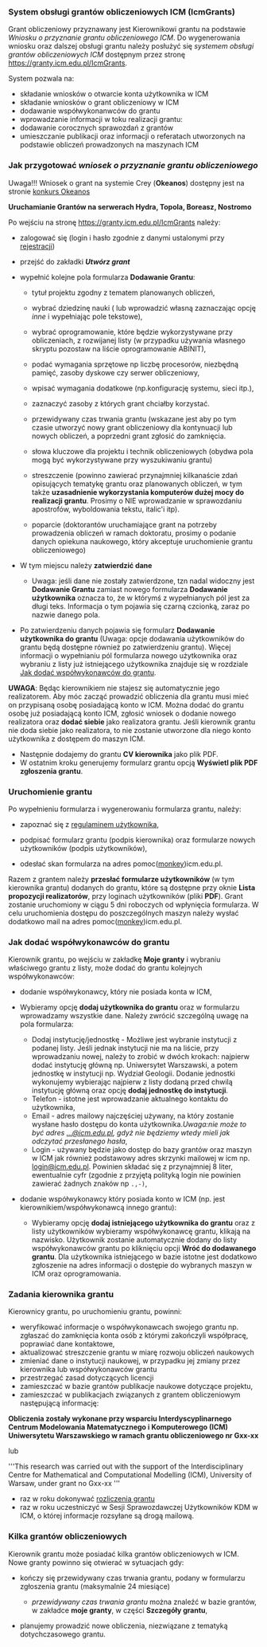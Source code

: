### System obsługi grantów obliczeniowych ICM (IcmGrants)

Grant obliczeniowy przyznawany jest Kierownikowi grantu na podstawie
*Wniosku o przyznanie grantu obliczeniowego ICM*. Do wygenerowania
wniosku oraz dalszej obsługi grantu należy posłużyć się *systemem
obsługi grantów obliczeniowych ICM* dostępnym przez stronę <https://granty.icm.edu.pl/IcmGrants>.

System pozwala na:

  - składanie wniosków o otwarcie konta użytkownika w ICM
  - składanie wniosków o grant obliczeniowy w ICM
  - dodawanie współwykonanwców do grantu
  - wprowadzanie informacji w toku realizacji grantu:
  - dodawanie corocznych sprawozdań z grantów
  - umieszczanie publikacji oraz informacji o referatach utworzonych
        na podstawie obliczeń prowadzonych na maszynach ICM

### Jak przygotować *wniosek o przyznanie grantu obliczeniowego*

Uwaga\!\!\! Wniosek o grant na systemie Crey (**Okeanos**) dostępny jest
na stronie [konkurs Okeanos](./konkurs_okeanos.md)

**Uruchamianie Grantów na serwerach Hydra, Topola, Boreasz, Nostromo**

Po wejściu na stronę <https://granty.icm.edu.pl/IcmGrants> należy:

  - zalogować się (login i hasło zgodnie z danymi ustalonymi przy
    [rejestracji](./zakladanie_konta.md))
    
  - przejść do zakładki ***Utwórz grant***
  
  - wypełnić kolejne pola formularza **Dodawanie
    Grantu**:
      - tytuł projektu zgodny z tematem planowanych obliczeń,
      
      - wybrać dziedzinę nauki ( lub wprowadzić własną zaznaczając opcję
        *inne* i wypełniając pole tekstowe),
	
      - wybrać oprogramowanie, które będzie wykorzystywane przy
        obliczeniach, z rozwijanej listy (w przypadku używania własnego
        skryptu pozostaw na liście oprogramowanie ABINIT),
	
      - podać wymagania sprzętowe np liczbę procesorów, niezbędną
        pamięć, zasoby dyskowe czy serwer obliczeniowy,
	
      - wpisać wymagania dodatkowe (np.konfigurację systemu, sieci itp.),
      
      - zaznaczyć zasoby z których grant chciałby korzystać.

      - przewidywany czas trwania grantu (wskazane jest aby po tym
        czasie utworzyć nowy grant obliczeniowy dla kontynuacji lub
        nowych obliczeń, a poprzedni grant zgłosić do zamknięcia.
	
      - słowa kluczowe dla projektu i technik obliczeniowych (obydwa
        pola mogą być wykorzystywane przy wyszukiwaniu grantu)
      - streszczenie (powinno zawierać przynajmniej kilkanaście zdań
        opisujących tematykę grantu oraz planowanych obliczeń, w tym
        także **uzasadnienie wykorzystania komputerów dużej mocy do
        realizacji grantu**. Prosimy o NIE wprowadzanie w sprawozdaniu
        apostrofów, wyboldowania tekstu, italic'i itp).
      - poparcie (doktorantów uruchamiające grant na potrzeby
        prowadzenia obliczeń w ramach doktoratu, prosimy o podanie
        danych opiekuna naukowego, który akceptuje uruchomienie grantu
        obliczeniowego)

  - W tym miejscu należy **zatwierdzić dane**

      -
        Uwaga: jeśli dane nie zostały zatwierdzone, tzn nadal widoczny
        jest **Dodawanie Grantu** zamiast nowego formularza **Dodawanie
        użytkownika** oznacza to, że w którymś z wypełnianych pól jest
        za długi teks. Informacja o tym pojawia się czarną czcionką,
        zaraz po nazwie danego pola.

  - Po zatwierdzeniu danych pojawia się formularz **Dodawanie
    użytkownika do grantu** (Uwaga: opcje dodawania użytkowników do
    grantu będą dostępne również po zatwierdzeniu grantu). Więcej
    informacji o wypełnianiu pól formularza nowego użytkownika oraz
    wybraniu z listy już istniejącego użytkownika znajduje się w
    rozdziale [Jak dodać współwykonawców do
    grantu](#jak-dodac-wspowykonawcow-do-grantu).

**UWAGA**: Będąc kierownikiem nie stajesz się automatycznie jego
realizatorem. Aby móc zacząć prowadzić obliczenia dla grantu musi mieć
on przypisaną osobę posiadającą konto w ICM. Można dodać do grantu osobę
już posiadającą konto ICM, zgłosić wniosek o dodanie nowego realizatora
oraz **dodać siebie** jako realizatora grantu. Jeśli kierownik grantu
nie doda siebie jako realizatora, to nie zostanie utworzone dla niego
konto użytkownika z dostępem do maszyn ICM.

  - Następnie dodajemy do grantu **CV kierownika** jako plik PDF.
  - W ostatnim kroku generujemy formularz grantu opcją **Wyświetl plik
    PDF zgłoszenia grantu**.

### Uruchomienie grantu

Po wypełnieniu formularza i wygenerowaniu formularza grantu, należy:

  - zapoznać się z [regulaminem
    użytkownika](../O_zasobach_ICM/Formalnosci/regulamin.md),

  - podpisać formularz grantu (podpis kierownika) oraz formularze nowych
    użytkowników (podpis użytkowników),
    
  - odesłać skan formularza na adres  pomoc([monkey](https://en.wikipedia.org/wiki/At_sign#Names_in_other_languages))icm.edu.pl.

Razem z grantem należy **przesłać formularze użytkowników** (w tym
kierownika grantu) dodanych do grantu, które są dostępne przy oknie
**Lista propozycji realizatorów**, przy loginach użytkowników (pliki
**PDF**). Grant zostanie uruchomiony w ciągu 5 dni roboczych od wpłynięcia
formularza. W celu uruchomienia dostępu do poszczególnych maszyn należy
wysłać dodatkowo mail na adres  pomoc([monkey](https://en.wikipedia.org/wiki/At_sign#Names_in_other_languages))icm.edu.pl.

### Jak dodać współwykonawców do grantu

Kierownik grantu, po wejściu w zakładkę **Moje granty** i wybraniu
właściwego grantu z listy, może dodać do grantu kolejnych
współwykonawców:

  - dodanie współwykonawcy, który nie posiada konta w ICM,
  
  - Wybieramy opcję **dodaj użytkownika do grantu** oraz w
        formularzu wprowadzamy wszystkie dane. Należy zwrócić szczególną
        uwagę na pola formularza:
    - Dodaj instytucję/jednostkę - Możliwe jest wybranie instytucji z
        podanej listy. Jeśli jednak instytucji nie ma na liście, przy
        wprowadzaniu nowej, należy to zrobić w dwóch krokach: najpierw
        dodać instytucję główną np. Uniwersytet Warszawski, a potem
        jednostkę w instytucji np. Wydział Geologii. Dodanie jednostki
        wykonujemy wybierając najpierw z listy dodaną przed chwilą
        instytucję główną oraz opcję **dodaj jednostkę do instytucji**.
    - Telefon - istotne jest wprowadzanie aktualnego kontaktu do
        użytkownika,
    - Email - adres mailowy najczęściej używany, na który zostanie
        wysłane hasło dostępu do konta użytkownika.*Uwaga:nie może to
        być adres ...@icm.edu.pl, gdyż nie będziemy wtedy mieli jak
        odczytać przesłanego hasła*,
    - Login - używany będzie jako dostęp do bazy grantów oraz maszyn w
        ICM jak również podstawowy adres skrzynki mailowej w icm np.
        login@icm.edu.pl. Powinien składać się z przynajmniej 8 liter,
        ewentualnie cyfr (zgodnie z przyjętą polityką login nie powinien
        zawierać żadnych znaków np `.,-)`,
  - dodanie współwykonawcy który posiada konto w ICM (np. jest
    kierownikiem/współwykonawcą innego grantu):
    - Wybieramy opcję **dodaj istniejącego użytkownika do grantu**
        oraz z listy użytkowników wybieramy współwykonawcę grantu,
        klikają na nazwisko. Użytkownik zostanie automatycznie dodany do
        listy współwykonawców grantu po kliknięciu opcji **Wróć do
        dodawanego grantu**. Dla użytkownika istniejącego w bazie
        istotne jest dodatkowo zgłoszenie na adres  informacji o
        dostępie do wybranych maszyn w ICM oraz oprogramowania.

### Zadania kierownika grantu

Kierownicy grantu, po uruchomieniu grantu, powinni:

  - weryfikować informacje o współwykonawcach swojego grantu np.
    zgłaszać do zamknięcia konta osób z którymi zakończyli współpracę,
    poprawiać dane kontaktowe,
  - aktualizować streszczenie grantu w miarę rozwoju obliczeń naukowych
  - zmieniać dane o instytucji naukowej, w przypadku jej zmiany przez
    kierownika lub współwykonawców grantu
  - przestrzegać zasad dotyczących licencji
  - zamieszczać w bazie grantów publikacje naukowe dotyczące
    projektu,
  - zamieszczać w publikacjach związanych z grantem obliczeniowym
    następującą informację:

**Obliczenia zostały wykonane przy wsparciu Interdyscyplinarnego Centrum
Modelowania Matematycznego i Komputerowego (ICM) Uniwersytetu
Warszawskiego w ramach grantu obliczeniowego nr Gxx-xx**

lub

'''This research was carried out with the support of the
Interdisciplinary Centre for Mathematical and Computational Modelling
(ICM), University of Warsaw, under grant no Gxx-xx '''

  - raz w roku dokonywać [rozliczenia
    grantu](./rozliczanie_grantu.md)
  - raz w roku uczestniczyć w Sesji Sprawozdawczej Użytkowników KDM w
    ICM, o której informacje rozsyłane są drogą mailową.

### Kilka grantów obliczeniowych

Kierownik grantu może posiadać kilka grantów obliczeniowych w ICM. Nowe
granty powinno się otwierać w sytuacjach gdy:

  - kończy się przewidywany czas trwania grantu, podany w formularzu
    zgłoszenia grantu (maksymalnie 24 miesiące)
      - *przewidywany czas trwania grantu* można znaleźć w bazie
        grantów, w zakładce **moje granty**, w części **Szczegóły
        grantu**,
	
  - planujemy prowadzić nowe obliczenia, niezwiązane z tematyką
    dotychczasowego grantu.